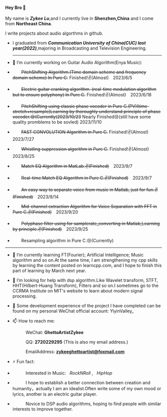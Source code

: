#### Hey Bro 👋 
My name is ***Zykee Lu***,and I currently live in **Shenzhen,China** and I come from **Northeast China**.

I write projects about audio algorthms in github.

- I graduated from ***Communication University of China(CUC) last year(2022)***,majoring in Broadcasting and Television Engineering.
  ************************************************************************************************************************************

- 🔭 I’m currently working on Guitar Audio Algorithm(Enya Music):
- &emsp;&emsp;~~PitchShifting Algorithm.(Time domain scheme and frequency domain scheme) In Pure C.~~  Finished!✌(Almost)&emsp;2023/6/5
- &emsp;&emsp;~~Electric guitar cranking algorithm. (real-time modulation algorithm but to ensure polyphony) In Pure C.~~  Finished!✌(Almost)&emsp;2023/6/18
- &emsp;&emsp;~~PitchShifting using classic phase vocoder in Pure C.(PV)(time-stretch+resample)Learning by thoroughly understand principle of phase vocoder.😢(Currently)2023/10/23~~ Nearly Finished😢(still have some quality promblems to be sovled) 2023/11/10  
- &emsp;&emsp;~~FAST CONVOLUTION Algorithm in Pure C.~~ Finished!✌(Almost)&emsp;2023/7/27
- &emsp;&emsp;~~Whistling suppression algorithm in Pure C.~~ Finished!✌(Almost)&emsp;2023/8/25
- &emsp;&emsp;~~Match EQ Algorithm in MatLab.✌(Finished)~~&emsp;2023/9/7
- &emsp;&emsp;~~Real-time Match EQ Algorithm in Pure C.✌(Finished)~~&emsp;2023/9/7
- &emsp;&emsp;~~An easy way to separate voice from music in Matlab, just for fun.✌(Finished)~~&emsp;2023/9/14
- &emsp;&emsp;~~Mid-channel extraction Algorithm for Voice Separation with FFT in Pure C.✌(Finished)~~&emsp;2023/9/20
- &emsp;&emsp;~~Polyphase filter using for samplerate_converting in Matlab,Learning by principle.✌(Finished)~~&emsp;2023/9/25
- &emsp;&emsp;Resampling algorithm in Pure C.😢(Currently)
************************************************************************************************************************************

- 🌱 I’m currently learning FT(Fourier); Artificial Intelligence; Music algorithm and so on.At the same time, I am strengthening my cpp skills by learning the content posted on learncpp.com, and I hope to finish this part of learning by March next year.

- 🤔 I’m looking for help with dsp algorithm.Like Wavelet transform, STFT, HHT(Hilbert-Huang Transform), Filters and so on.I sometimes go to the CCRMA Institute on MIT's website to learn about modern signal processing.

- 💬 Some development experience of the project I have completed can be found on my personal WeChat official account: YiyinValley_

- 📫 How to reach me:
  
  &emsp;&emsp;&emsp;WeChat:  **GhettoArtistZykee**
  
  &emsp;&emsp;&emsp;QQ:   **2720229295**
  (This is also my email address.)

  &emsp;&emsp;&emsp;EmailAddress:  **zykeeghettoartist@foxmail.com**

  
- ⚡ Fun fact: 
-  &emsp;&emsp;&emsp;Interested in Music: &nbsp; *RockNRoll*    , &nbsp; *HipHop*    
-  &emsp;&emsp;&emsp;I hope to establish a better connection between creation and humanity，actually I am an idealist.Often write some of my own mood or lyrics, another is an electric guitar player.  
-  &emsp;&emsp;&emsp;Novice to DSP audio algorithms, hoping to find people with similar interests to improve together.

